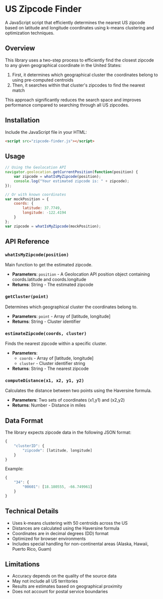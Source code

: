 # US Zipcode Finder

A JavaScript script that efficiently determines the nearest US zipcode based on latitude and longitude coordinates using k-means clustering and optimization techniques.

## Overview

This library uses a two-step process to efficiently find the closest zipcode to any given geographical coordinate in the United States:

1. First, it determines which geographical cluster the coordinates belong to using pre-computed centroids
2. Then, it searches within that cluster's zipcodes to find the nearest match

This approach significantly reduces the search space and improves performance compared to searching through all US zipcodes.

## Installation

Include the JavaScript file in your HTML:

```html
<script src="zipcode-finder.js"></script>
```

## Usage

```javascript
// Using the Geolocation API
navigator.geolocation.getCurrentPosition(function(position) {
    var zipcode = whatIsMyZipcode(position);
    console.log("Your estimated zipcode is: " + zipcode);
});

// Or with known coordinates
var mockPosition = {
    coords: {
        latitude: 37.7749,
        longitude: -122.4194
    }
};
var zipcode = whatIsMyZipcode(mockPosition);
```

## API Reference

### `whatIsMyZipcode(position)`
Main function to get the estimated zipcode.
- **Parameters**: `position` - A Geolocation API position object containing coords.latitude and coords.longitude
- **Returns**: String - The estimated zipcode

### `getCluster(point)`
Determines which geographical cluster the coordinates belong to.
- **Parameters**: `point` - Array of [latitude, longitude]
- **Returns**: String - Cluster identifier

### `estimateZipcode(coords, cluster)`
Finds the nearest zipcode within a specific cluster.
- **Parameters**:
  - `coords` - Array of [latitude, longitude]
  - `cluster` - Cluster identifier string
- **Returns**: String - The nearest zipcode

### `computeDistance(x1, x2, y1, y2)`
Calculates the distance between two points using the Haversine formula.
- **Parameters**: Two sets of coordinates (x1,y1) and (x2,y2)
- **Returns**: Number - Distance in miles

## Data Format

The library expects zipcode data in the following JSON format:

```javascript
{
    "clusterID": {
        "zipcode": [latitude, longitude]
    }
}
```

Example:
```javascript
{
    "34": {
        "00601": [18.180555, -66.749961]
    }
}
```

## Technical Details

- Uses k-means clustering with 50 centroids across the US
- Distances are calculated using the Haversine formula
- Coordinates are in decimal degrees (DD) format
- Optimized for browser environments
- Includes special handling for non-continental areas (Alaska, Hawaii, Puerto Rico, Guam)

## Limitations

- Accuracy depends on the quality of the source data
- May not include all US territories
- Results are estimates based on geographical proximity
- Does not account for postal service boundaries
